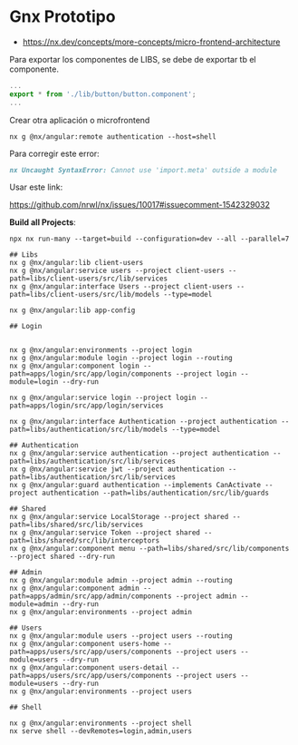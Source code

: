 # Gnx Prototipo

- https://nx.dev/concepts/more-concepts/micro-frontend-architecture

Para exportar los componentes de LIBS, se debe de exportar tb el componente.

````typescript
...
export * from './lib/button/button.component';
...
````

Crear otra aplicación o microfrontend

````shell
nx g @nx/angular:remote authentication --host=shell
````

Para corregir este error:

````markdown
nx Uncaught SyntaxError: Cannot use 'import.meta' outside a module
````

Usar este link:

https://github.com/nrwl/nx/issues/10017#issuecomment-1542329032

**Build all Projects**:

`````shell
npx nx run-many --target=build --configuration=dev --all --parallel=7
`````

`````shell
## Libs
nx g @nx/angular:lib client-users
nx g @nx/angular:service users --project client-users --path=libs/client-users/src/lib/services
nx g @nx/angular:interface Users --project client-users --path=libs/client-users/src/lib/models --type=model

nx g @nx/angular:lib app-config

## Login


nx g @nx/angular:environments --project login
nx g @nx/angular:module login --project login --routing
nx g @nx/angular:component login --path=apps/login/src/app/login/components --project login --module=login --dry-run

nx g @nx/angular:service login --project login --path=apps/login/src/app/login/services

nx g @nx/angular:interface Authentication --project authentication --path=libs/authentication/src/lib/models --type=model

## Authentication
nx g @nx/angular:service authentication --project authentication --path=libs/authentication/src/lib/services
nx g @nx/angular:service jwt --project authentication --path=libs/authentication/src/lib/services
nx g @nx/angular:guard authentication --implements CanActivate --project authentication --path=libs/authentication/src/lib/guards

## Shared
nx g @nx/angular:service LocalStorage --project shared --path=libs/shared/src/lib/services
nx g @nx/angular:service Token --project shared --path=libs/shared/src/lib/interceptors
nx g @nx/angular:component menu --path=libs/shared/src/lib/components --project shared --dry-run

## Admin
nx g @nx/angular:module admin --project admin --routing
nx g @nx/angular:component admin --path=apps/admin/src/app/admin/components --project admin --module=admin --dry-run
nx g @nx/angular:environments --project admin

## Users
nx g @nx/angular:module users --project users --routing
nx g @nx/angular:component users-home --path=apps/users/src/app/users/components --project users --module=users --dry-run
nx g @nx/angular:component users-detail --path=apps/users/src/app/users/components --project users --module=users --dry-run
nx g @nx/angular:environments --project users

## Shell

nx g @nx/angular:environments --project shell
nx serve shell --devRemotes=login,admin,users

`````
